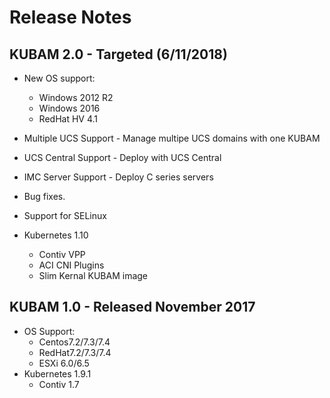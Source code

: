# Release Notes

## KUBAM 2.0 - Targeted (6/11/2018)

* New OS support: 
	* Windows 2012 R2
	* Windows 2016
	* RedHat HV 4.1

* Multiple UCS Support - Manage multipe UCS domains with one KUBAM
* UCS Central Support - Deploy with UCS Central
* IMC Server Support - Deploy C series servers
* Bug fixes.
* Support for SELinux

* Kubernetes 1.10 
	* Contiv VPP
	* ACI CNI Plugins
	* Slim Kernal KUBAM image


## KUBAM 1.0 - Released November 2017

* OS Support:
	* Centos7.2/7.3/7.4
	* RedHat7.2/7.3/7.4
	* ESXi 6.0/6.5
* Kubernetes 1.9.1
	* Contiv 1.7